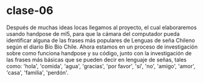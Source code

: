 # clase-06

Después de muchas ideas locas llegamos al proyecto, el cual elaboraremos usando handpose de ml5, para que la cámara del computador pueda identificar alguna de las frases más populares de Lenguas de seña Chileno según el diario Bío Bío Chile.
Ahora estamos en un proceso de investigación sobre como funciona handpose y su código, junto con la investigación de las frases más básicas que se pueden decir en lenguaje de señas, tales como: 'hola', 'comida', 'agua', 'gracias', 'por favor', 'sí', 'no', 'amigo', 'amor', 'casa', 'familia', 'perdón'.

